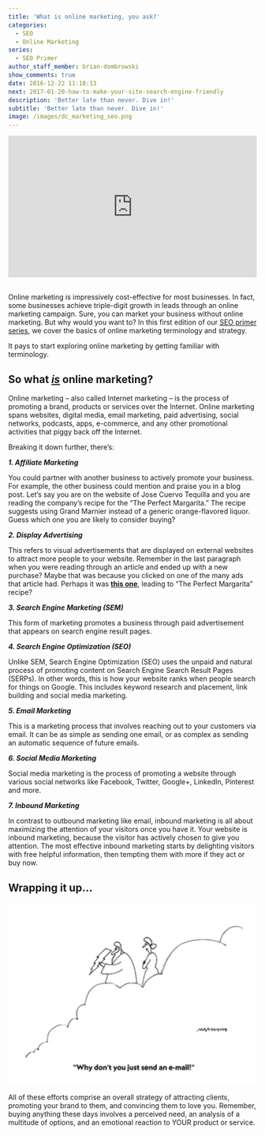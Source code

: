 ```yaml
---
title: 'What is online marketing, you ask?'
categories:
  - SEO
  - Online Marketing
series:
  - SEO Primer
author_staff_member: brian-dombrowski
show_comments: true
date: 2016-12-22 11:10:13
next: 2017-01-20-how-to-make-your-site-search-engine-friendly
description: 'Better late than never. Dive in!'
subtitle: 'Better late than never. Dive in!'
image: /images/dc_marketing_seo.png
---
```



<div style="width:100%;height:0;padding-bottom:57%;position:relative;"><iframe src="https://giphy.com/embed/26FPnj46RYsIWgYLe" width="100%" height="100%" style="position:absolute" frameBorder="0" class="giphy-embed" allowFullScreen></iframe></div><br>

<span class="dropcap">O</span>nline marketing is impressively cost-effective for most businesses. In fact, some businesses achieve triple-digit growth in leads through an online marketing campaign. Sure, you can market your business without online marketing. But why would you want to? In this first edition of our [SEO primer series](/seo-primer-series), we cover the basics of online marketing terminology and strategy.

It pays to start exploring online marketing by getting familiar with terminology.

## So what ***<u>is</u>*** online marketing?

Online marketing – also called Internet marketing – is the process of promoting a brand, products or services over the Internet. Online marketing spans websites, digital media, email marketing, paid advertising, social networks, podcasts, apps, e-commerce, and any other promotional activities that piggy back off the Internet.

Breaking it down further, there’s:

***1. Affiliate Marketing***

You could partner with another business to actively promote your business. For example, the other business could mention and praise you in a blog post. Let’s say you are on the website of Jose Cuervo Tequilla and you are reading the company’s recipe for the “The Perfect Margarita.” The recipe suggests using Grand Marnier instead of a generic orange-flavored liquor. Guess which one you are likely to consider buying?

***2. Display Advertising***

This refers to visual advertisements that are displayed on external websites to attract more people to your website. Remember in the last paragraph when you were reading through an article and ended up with a new purchase? Maybe that was because you clicked on one of the many ads that article had. Perhaps it was **<u>this one</u>**, leading to “The Perfect Margarita” recipe?

***3. Search Engine Marketing (SEM)***

This form of marketing promotes a business through paid advertisement that appears on search engine result pages.

***4. Search Engine Optimization (SEO)***

Unlike SEM, Search Engine Optimization (SEO) uses the unpaid and natural process of promoting content on Search Engine Search Result Pages (SERPs). In other words, this is how your website ranks when people search for things on Google. This includes keyword research and placement, link building and social media marketing.

***5. Email Marketing***

This is a marketing process that involves reaching out to your customers via email. It can be as simple as sending one email, or as complex as sending an automatic sequence of future emails.

***6. Social Media Marketing***

Social media marketing is the process of promoting a website through various social networks like Facebook, Twitter, Google+, LinkedIn, Pinterest and more.

***7. Inbound Marketing***

In contrast to outbound marketing like email, inbound marketing is all about maximizing the attention of your visitors once you have it. Your website is inbound marketing, because the visitor has actively chosen to give you attention. The most effective inbound marketing starts by delighting visitors with free helpful information, then tempting them with more if they act or buy now.

## Wrapping it up…

![](/uploads/versions/why-don-t-you-just-send-an-e-mail-cartoon-prints-i8639641---x----1042-763x---.jpg)


All of these efforts comprise an overall strategy of attracting clients, promoting your brand to them, and convincing them to love you. Remember, buying anything these days involves a perceived need, an analysis of a multitude of options, and an emotional reaction to YOUR product or service.